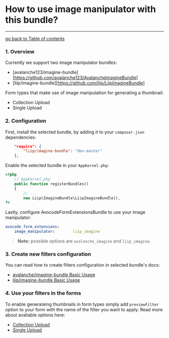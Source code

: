 # How to use image manipulator with this bundle?
------------------------------------------------

[go back to Table of contents][back-to-index]

[back-to-index]: https://github.com/symfony2admingenerator/FormExtensionsBundle/blob/master/Resources/doc/documentation.md

### 1. Overview

Currently we support two image manipulator bundles:

* [avalanche123/imagine-bundle][https://github.com/avalanche123/AvalancheImagineBundle]
* [liip/imagine-bundle][https://github.com/liip/LiipImagineBundle]

Form types that make use of image manipulation for generating a thumbnail:

* Collection Upload
* Single Upload

### 2. Configuration

First, install the selected bundle, by adding it to your `composer.json` dependencies:

```json
    "require": {
        "liip/imagine-bundle": "dev-master"
    },
```

Enable the selected bundle in your `AppKernel.php`:

```php
<?php
    // AppKernel.php
    public function registerBundles()
    {
        // ...
        new Liip\ImagineBundle\LiipImagineBundle(),
?>
```

Lastly, configure AvocodeFormExtensionsBundle to use your image manipulator:

```yaml
avocode_form_extensions:
    image_manipulator:        liip_imagine
```

> **Note:** possible options are `avalanche_imagine` and `liip_imagine`.

### 3. Create new filters configuration

You can read how to create filters configuration in selected bundle's docs:

* [avalanche/imagine-bundle Basic Usage](https://github.com/avalanche123/AvalancheImagineBundle#basic-usage)
* [liip/imagine-bundle Basic Usage](https://github.com/liip/LiipImagineBundle#basic-usage)

### 4. Use your filters in the forms

To enable generateing thumbnails in form types simply add `previewFilter` option 
to your form with the name of the filter you want to apply. Read more about avaliable 
options here:

* [Collection Upload](https://github.com/symfony2admingenerator/FormExtensionsBundle/blob/master/Resources/doc/collection-upload/overview.md)
* [Single Upload](https://github.com/symfony2admingenerator/FormExtensionsBundle/blob/master/Resources/doc/single-upload/overview.md)